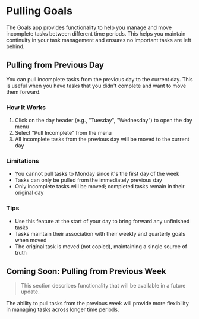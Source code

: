 # Pulling Goals

The Goals app provides functionality to help you manage and move incomplete tasks between different time periods. This helps you maintain continuity in your task management and ensures no important tasks are left behind.

## Pulling from Previous Day

You can pull incomplete tasks from the previous day to the current day. This is useful when you have tasks that you didn't complete and want to move them forward.

### How It Works

1. Click on the day header (e.g., "Tuesday", "Wednesday") to open the day menu
2. Select "Pull Incomplete" from the menu
3. All incomplete tasks from the previous day will be moved to the current day

### Limitations

- You cannot pull tasks to Monday since it's the first day of the week
- Tasks can only be pulled from the immediately previous day
- Only incomplete tasks will be moved; completed tasks remain in their original day

### Tips

- Use this feature at the start of your day to bring forward any unfinished tasks
- Tasks maintain their association with their weekly and quarterly goals when moved
- The original task is moved (not copied), maintaining a single source of truth

## Coming Soon: Pulling from Previous Week

> This section describes functionality that will be available in a future update.

The ability to pull tasks from the previous week will provide more flexibility in managing tasks across longer time periods.
